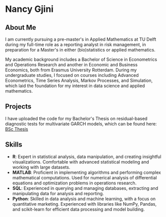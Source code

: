 # Nancy Gjini

## About Me
I am currently pursuing a pre-master's in Applied Mathematics at TU Delft during my full-time role as a reporting analyst in risk management, in preparation for a Master's in either (bio)statistics or applied mathematics.

My academic background includes a Bachelor of Science in Econometrics and Operations Research and another in Economic and Business Economics, both from Erasmus University Rotterdam. During my undergraduate studies, I focused on courses including Advanced Econometrics, Time Series Analysis, Markov Processes, and Simulation, which laid the foundation for my interest in data science and applied mathematics.

## Projects
I have uploaded the code for my Bachelor's Thesis on residual-based diagnostic tests for multivariate GARCH models, which can be found here: [BSc Thesis](https://github.com/nancygjini/BSc-Thesis)

## Skills
- **R**: Expert in statistical analysis, data manipulation, and creating insightful visualizations. Comfortable with advanced statistical modeling and working with large datasets.
- **MATLAB**: Proficient in implementing algorithms and performing complex mathematical computations. Used for numerical analysis of differential equations and optimization problems in operations research.
- **SQL**: Experienced in querying and managing databases, extracting and manipulating data for analysis and reporting.
- **Python**: Skilled in data analysis and machine learning, with a focus on quantitative marketing. Experienced with libraries like NumPy, Pandas, and scikit-learn for efficient data processing and model building.
